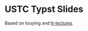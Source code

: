 # USTC Typst Slides

Based on touying and [tt-lectures](https://github.com/zeroeightysix/tt-lectures).
